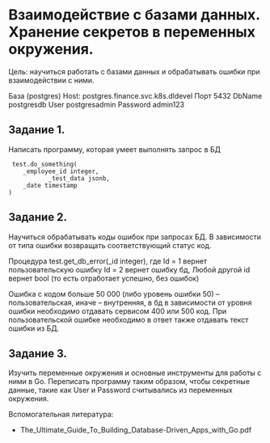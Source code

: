 # Взаимодействие с базами данных. Хранение секретов в переменных окружения.

Цель: научиться работать с базами данных и обрабатывать ошибки при взаимодействии с ними.

База (postgres)
Host:  postgres.finance.svc.k8s.dldevel
Порт 5432
DbName postgresdb
User postgresadmin
Password admin123

## Задание 1.

Написать программу, которая умеет выполнять запрос в БД

```pg
 test.do_something(
	_employee_id integer,
           _test_data jsonb,
	_date timestamp
)
```

## Задание 2.

Научиться обрабатывать коды ошибок при запросах БД. В зависимости от типа ошибки возвращать соответствующий статус код.

Процедура test.get_db_error(_id integer), где
Id = 1 вернет пользовательскую ошибку
Id = 2 вернет ошибку бд,
Любой другой id вернет bool (то есть отработает успешно, без ошибок)

Ошибка с кодом больше 50 000 (либо уровень ошибки 50) – пользовательская, иначе – внутренняя, в бд в зависимости от уровня ошибки необходимо отдавать сервисом 400 или 500 код. При пользовательской ошибке необходимо в ответ также отдавать текст ошибки из БД.

## Задание 3. 

Изучить переменные окружения и основные инструменты для работы с ними в Go. Переписать программу таким образом, чтобы секретные данные, такие как User и Password считывались из переменных окружения.

Вспомогательная литература:

* The_Ultimate_Guide_To_Building_Database-Driven_Apps_with_Go.pdf
